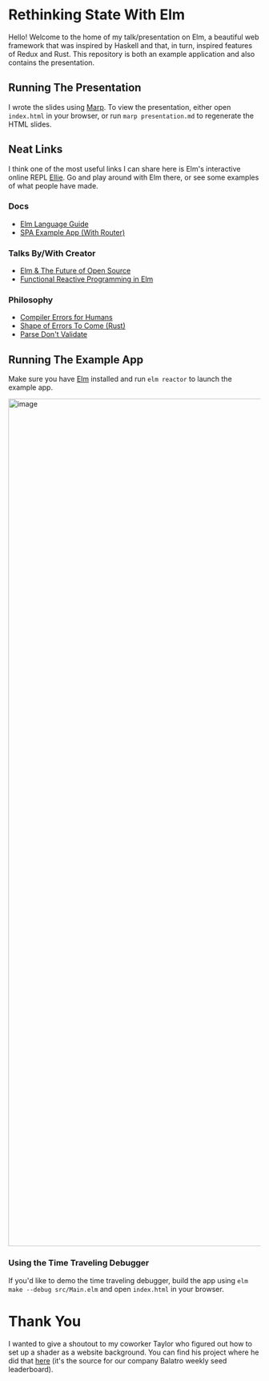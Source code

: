 # Rethinking State With Elm

Hello! Welcome to the home of my talk/presentation on Elm, a beautiful web framework that was inspired by Haskell and that, in turn, inspired features of Redux and Rust. This repository is both an example application and also contains the presentation.

## Running The Presentation

I wrote the slides using [Marp](https://marp.app/). To view the presentation, either open `index.html` in your browser, or run `marp presentation.md` to regenerate the HTML slides.

## Neat Links

I think one of the most useful links I can share here is Elm's interactive online REPL [Ellie](https://ellie-app.com/new). Go and play around with Elm there, or see some examples of what people have made.

### Docs

* [Elm Language Guide](https://guide.elm-lang.org/)
* [SPA Example App (With Router)](https://github.com/rtfeldman/elm-spa-example/tree/master)

### Talks By/With Creator

* [Elm & The Future of Open Source](https://www.youtube.com/watch?v=0SUM4869ODc)
* [Functional Reactive Programming in Elm](https://www.youtube.com/watch?v=Ju4ICobPNfw)

### Philosophy

* [Compiler Errors for Humans](https://elm-lang.org/news/compiler-errors-for-humans)
* [Shape of Errors To Come (Rust)](https://blog.rust-lang.org/2016/08/10/Shape-of-errors-to-come.html)
* [Parse Don't Validate](https://lexi-lambda.github.io/blog/2019/11/05/parse-don-t-validate/)

## Running The Example App

Make sure you have [Elm](https://elm-lang.org/) installed and run `elm reactor` to launch the example app.

<img width="1691" alt="image" src="https://github.com/user-attachments/assets/48b17ef9-0a15-4d23-9b74-359b9938b0e0" />

### Using the Time Traveling Debugger

If you'd like to demo the time traveling debugger, build the app using `elm make --debug src/Main.elm` and open `index.html` in your browser.

# Thank You

I wanted to give a shoutout to my coworker Taylor who figured out how to set up a shader as a website background. You can find his project where he did that [here](https://github.com/tfausak/daylatro) (it's the source for our company Balatro weekly seed leaderboard).
